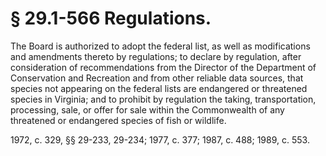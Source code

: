 # § 29.1-566 Regulations.

<p>The Board is authorized to adopt the federal list, as well as modifications and amendments thereto by regulations; to declare by regulation, after consideration of recommendations from the Director of the Department of Conservation and Recreation and from other reliable data sources, that species not appearing on the federal lists are endangered or threatened species in Virginia; and to prohibit by regulation the taking, transportation, processing, sale, or offer for sale within the Commonwealth of any threatened or endangered species of fish or wildlife.</p><p>1972, c. 329, §§ 29-233, 29-234; 1977, c. 377; 1987, c. 488; 1989, c. 553.</p>